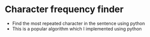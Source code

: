 # Character frequency finder
 - Find the most repeated character in the sentence using python
 - This is a popular algorithm which I implemented using python
 
